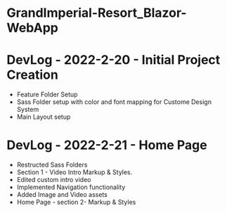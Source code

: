 ﻿# GrandImperial-Resort_Blazor-WebApp
# DevLog - 2022-2-20 - Initial Project Creation
 <ul>
  <li>
    Feature Folder Setup
  </li>
   <li>
    Sass Folder setup with color and font mapping for Custome Design System
  </li>
   <li>
   Main Layout setup
    </li>
    </ul>
    
# DevLog - 2022-2-21 - Home Page 
<ul>
 <li>
  Restructed Sass Folders
 </li>
 <li>
 Section 1 - Video Intro Markup  & Styles. 
 </li>
 <li>
  Edited custom intro video
 </li>
 <li>
  Implemented Navigation functionality
 </li>
 <li>
  Added Image and Video assets
 </li>
 <li>
  Home Page - section 2- Markup & Styles
 </li>
